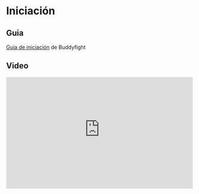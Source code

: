 # Iniciación

## Guia
[Guía de iniciación](https://drive.google.com/file/d/1S02xmjpzA0UnjnlaLpdBMuEEPvCmP9EV/view?usp=sharing) de Buddyfight


## Video
<iframe width="100%" height="300px" src="https://www.youtube-nocookie.com/embed/ZExuO3JZDO8?rel=0&amp;showinfo=0" frameborder="0" allow="autoplay; encrypted-media" allowfullscreen></iframe>
